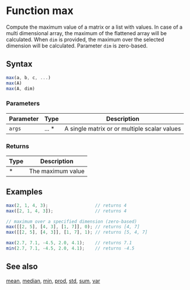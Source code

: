 <!-- Note: This file is automatically generated from source code comments. Changes made in this file will be overridden. -->

# Function max

Compute the maximum value of a matrix or a  list with values.
In case of a multi dimensional array, the maximum of the flattened array
will be calculated. When `dim` is provided, the maximum over the selected
dimension will be calculated. Parameter `dim` is zero-based.


## Syntax

```js
max(a, b, c, ...)
max(A)
max(A, dim)
```

### Parameters

Parameter | Type | Description
--------- | ---- | -----------
`args` | ... * | A single matrix or or multiple scalar values

### Returns

Type | Description
---- | -----------
* | The maximum value


## Examples

```js
max(2, 1, 4, 3);                  // returns 4
max([2, 1, 4, 3]);                // returns 4

// maximum over a specified dimension (zero-based)
max([[2, 5], [4, 3], [1, 7]], 0); // returns [4, 7]
max([[2, 5], [4, 3]], [1, 7], 1); // returns [5, 4, 7]

max(2.7, 7.1, -4.5, 2.0, 4.1);    // returns 7.1
min(2.7, 7.1, -4.5, 2.0, 4.1);    // returns -4.5
```


## See also

[mean](mean.md),
[median](median.md),
[min](min.md),
[prod](prod.md),
[std](std.md),
[sum](sum.md),
[var](var.md)
